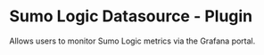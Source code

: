 # Sumo Logic Datasource -  Plugin

Allows users to monitor Sumo Logic metrics via the Grafana portal.
